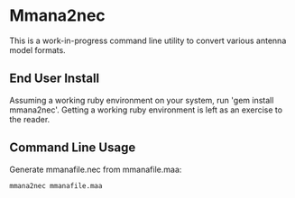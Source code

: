 # Mmana2nec

This is a work-in-progress command line utility to convert various
antenna model formats.

## End User Install

Assuming a working ruby environment on your system, run 'gem install
mmana2nec'. Getting a working ruby environment is left as an exercise
to the reader.

## Command Line Usage

Generate mmanafile.nec from mmanafile.maa:

```
mmana2nec mmanafile.maa
```
